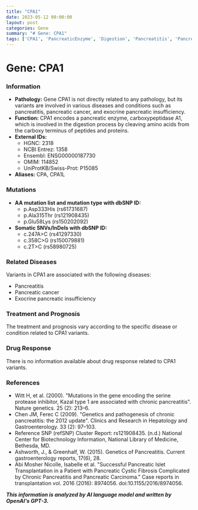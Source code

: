 ```yaml
---
title: "CPA1"
date: 2023-05-12 00:00:00
layout: post
categories: Gene
summary: "# Gene: CPA1"
tags: ['CPA1', 'PancreaticEnzyme', 'Digestion', 'Pancreatitis', 'PancreaticCancer', 'ExocrinePancreaticInsufficiency', 'GeneticVariants', 'DiseaseAssociation']
---
```


# Gene: CPA1

### Information

- **Pathology:** Gene CPA1 is not directly related to any pathology, but its variants are involved in various diseases and conditions such as pancreatitis, pancreatic cancer, and exocrine pancreatic insufficiency.
- **Function:** CPA1 encodes a pancreatic enzyme, carboxypeptidase A1, which is involved in the digestion process by cleaving amino acids from the carboxy terminus of peptides and proteins.
- **External IDs:** 
    - HGNC: 2318
    - NCBI Entrez: 1358
    - Ensembl: ENSG00000187730
    - OMIM: 114852
    - UniProtKB/Swiss-Prot: P15085
- **Aliases:** CPA, CPA1L

### Mutations

- **AA mutation list and mutation type with dbSNP ID:**
    - p.Asp333His (rs61731687)
    - p.Ala315Thr (rs121908435)
    - p.Glu58Lys (rs150202092)
- **Somatic SNVs/InDels with dbSNP ID:**
    - c.247A>C (rs41297330)
    - c.358C>G (rs150079881)
    - c.2T>C (rs58980725)

### Related Diseases

Variants in CPA1 are associated with the following diseases:

- Pancreatitis
- Pancreatic cancer
- Exocrine pancreatic insufficiency

### Treatment and Prognosis

The treatment and prognosis vary according to the specific disease or condition related to CPA1 variants.

### Drug Response

There is no information available about drug response related to CPA1 variants.

### References

- Witt H, et al. (2000). "Mutations in the gene encoding the serine protease inhibitor, Kazal type 1 are associated with chronic pancreatitis". Nature genetics. 25 (2): 213–6. 
- Chen JM, Ferec C (2009). "Genetics and pathogenesis of chronic pancreatitis: the 2012 update". Clinics and Research in Hepatology and Gastroenterology. 33 (2): 97–103. 
- Reference SNP (refSNP) Cluster Report: rs121908435. (n.d.) National Center for Biotechnology Information, National Library of Medicine, Bethesda, MD. 
- Ashworth, J., & Greenhalf, W. (2015). Genetics of Pancreatitis. Current gastroenterology reports, 17(6), 28. 
- Abi Mosher Nicolle, Isabelle et al. "Successful Pancreatic Islet Transplantation in a Patient with Pancreatic Cystic Fibrosis Complicated by Chronic Pancreatitis and Pancreatic Carcinoma." Case reports in transplantation vol. 2016 (2016): 8974056. doi:10.1155/2016/8974056.

**_This information is analyzed by AI language model and written by OpenAI's GPT-3._**